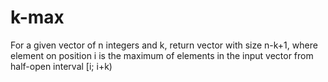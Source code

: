 # k-max

For a given vector of n integers and k, return vector with size n-k+1, where element on position i is the maximum of elements in the input vector from half-open interval [i; i+k)

